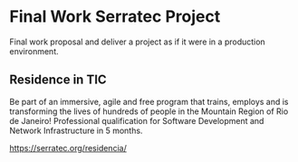 # Final Work Serratec Project

Final work proposal and deliver a project as if it were in a production environment.

## Residence in TIC

Be part of an immersive, agile and free program that trains, employs and is transforming the lives of hundreds of people in the Mountain Region of Rio de Janeiro!
Professional qualification for Software Development and Network Infrastructure in 5 months.

https://serratec.org/residencia/

